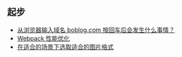 ## 起步
- [从浏览器输入域名 boblog.com 按回车后会发生什么事情？](https://github.com/liangfengbo/frontend-performance-optimization/issues/2)
- [Webpack 性能优化](https://github.com/liangfengbo/frontend-performance-optimization/issues/3)
- [在适合的场景下选取适合的图片格式](https://github.com/liangfengbo/frontend-performance-optimization/issues/4)

